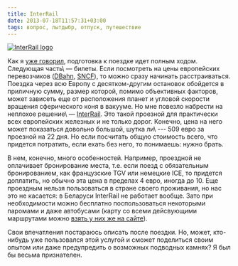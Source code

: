 ```yaml
---
title: InterRail
date: 2013-07-18T11:57:31+03:00
tags: вопрос, лытдыбр, отпуск, путешествие
---
```


[![](http://a51056ce8d9b948fb69e-8de36eb37b2366f5a76a776c3dee0b32.r42.cf1.rackcdn.com/logo-interrail.png "InterRail logo")](http://www.interrail.eu/)

Как я [уже говорил](http://dikmax.name/post/lonely-planet), подготовка к поездке идет полным ходом. Следующая часть\ — билеты. Если посмотреть на цены европейских перевозчиков ([DBahn](http://www.bahn.com/i/view/index.shtml), [SNCF](http://www.sncf.com/en/passengers)), то можно сразу начинать расстраиваться. Поездка через всю Европу с десятком-другим остановок обойдется в приличную сумму, размер которой, помимо объективных факторов, может зависеть еще от расположения планет и угловой скорости вращения сферического коня в вакууме. Но мне повезло набрести на неплохое решение\ — [InterRail](http://www.interrail.eu/). Это такой проезной для практически всех европейских железных и не только дорог. Конечно, цена на него может показаться довольно большой, шутка ли\ --- 509 евро за проезной на 22 дня. Но если посчитать общую стоимость всего, что придется потратить, если ехать без него, то понимаешь: нужно брать.

В нем, конечно, много особенностей. Например, проездной не оплачивает бронирование места, т.е. если поезд с обязательным бронированием, как французские TGV или немецкие ICE, то придется доплатить, но обычно эта цена в пределах 4 евро, иногда до 10. Еще проездным нельзя пользоваться в стране своего проживания, но нас это не касается: в Беларуси InterRail не работает вообще. Зато при необходимости можно бесплатно поспользоваться некоторыми паромами и даже автобусами (карту со всеми дейсвующими маршрутами можно [взять у них же на сайте](http://www.interrail.eu/planning/railway-map)). 

Свои впечатления постараюсь описать после поездки. Но, может, кто-нибудь уже пользовался этой услугой и сможет поделиться своим опытом или даже предупредить о возможных подводных камнях? Я был бы весьма признателен.
